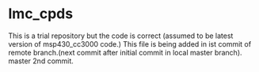 # lmc_cpds

This is a trial repository but the code is correct (assumed to be latest version of msp430_cc3000 code.) This file is being added in ist commit of remote branch.(next commit after initial commit in local master branch).
master 2nd commit.
